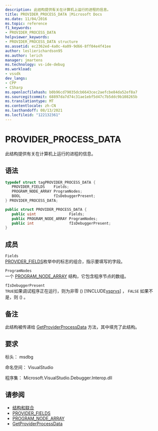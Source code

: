 ```yaml
---
description: 此结构提供有关在计算机上运行的进程的信息。
title: PROVIDER_PROCESS_DATA |Microsoft Docs
ms.date: 11/04/2016
ms.topic: reference
f1_keywords:
- PROVIDER_PROCESS_DATA
helpviewer_keywords:
- PROVIDER_PROCESS_DATA structure
ms.assetid: ec2362ed-4a0c-4a09-9d66-8ff04e4f41ee
author: leslierichardson95
ms.author: lerich
manager: jmartens
ms.technology: vs-ide-debug
ms.workload:
- vssdk
dev_langs:
- CPP
- CSharp
ms.openlocfilehash: b0b96cd79035dcb6643cec2aefcbe84da52ef8a7
ms.sourcegitcommit: 68897da7d74c31ae1ebf5d47c7b5ddc9b108265b
ms.translationtype: MT
ms.contentlocale: zh-CN
ms.lasthandoff: 08/13/2021
ms.locfileid: "122132361"
---
```

# <a name="provider_process_data"></a>PROVIDER_PROCESS_DATA
此结构提供有关在计算机上运行的进程的信息。

## <a name="syntax"></a>语法

```cpp
typedef struct tagPROVIDER_PROCESS_DATA {
   PROVIDER_FIELDS    Fields;
   PROGRAM_NODE_ARRAY ProgramNodes;
   BOOL               fIsDebuggerPresent;
} PROVIDER_PROCESS_DATA;
```

```csharp
public struct PROVIDER_PROCESS_DATA {
   public uint               Fields;
   public PROGRAM_NODE_ARRAY ProgramNodes;
   public int                fIsDebuggerPresent;
}
```

## <a name="members"></a>成员
 `Fields`\
 [PROVIDER_FIELDS](../../../extensibility/debugger/reference/provider-fields.md)枚举中的标志的组合，指示要填写的字段。

 `ProgramNodes`\
 一个 [PROGRAM_NODE_ARRAY](../../../extensibility/debugger/reference/program-node-array.md) 结构，它包含程序节点的数组。

 `fIsDebuggerPresent`\
 `TRUE`如果调试程序正在运行，则为非零 () [!INCLUDE[vsprvs](../../../code-quality/includes/vsprvs_md.md)] ， `FALSE` 如果不是，则 () 。

## <a name="remarks"></a>备注
 此结构被传递给 [GetProviderProcessData](../../../extensibility/debugger/reference/idebugprogramprovider2-getproviderprocessdata.md) 方法，其中填充了此结构。

## <a name="requirements"></a>要求
 标头： msdbg

 命名空间： VisualStudio

 程序集： Microsoft.VisualStudio.Debugger.Interop.dll

## <a name="see-also"></a>请参阅
- [结构和联合](../../../extensibility/debugger/reference/structures-and-unions.md)
- [PROVIDER_FIELDS](../../../extensibility/debugger/reference/provider-fields.md)
- [PROGRAM_NODE_ARRAY](../../../extensibility/debugger/reference/program-node-array.md)
- [GetProviderProcessData](../../../extensibility/debugger/reference/idebugprogramprovider2-getproviderprocessdata.md)
